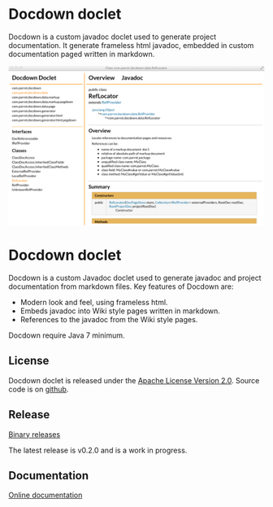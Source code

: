 # Docdown doclet

Docdown is a custom javadoc doclet used to generate project documentation. It generate frameless html javadoc, 
embedded in custom documentation paged written in markdown.

![screen dump](doc/screen.png?raw=true)

# Docdown doclet

Docdown is a custom Javadoc doclet used to generate javadoc and project documentation from markdown files.
Key features of Docdown are:

* Modern look and feel, using frameless html.
* Embeds javadoc into Wiki style pages written in markdown.
* References to the javadoc from the Wiki style pages.

Docdown require Java 7 minimum.

## License

Docdown doclet is released under the [Apache License Version 2.0](http://www.apache.org/licenses/LICENSE-2.0.html). Source code is on
[github](http://www.github.com/nicolaschriste/docdown).


## Release

[Binary releases](http://github.com/nicolaschriste/nicolaschriste.github.io/tree/master/releases/docdown )

The latest release is v0.2.0 and is a work in progress.


## Documentation

[Online documentation](http://nicolaschriste.github.io/docdown/)

